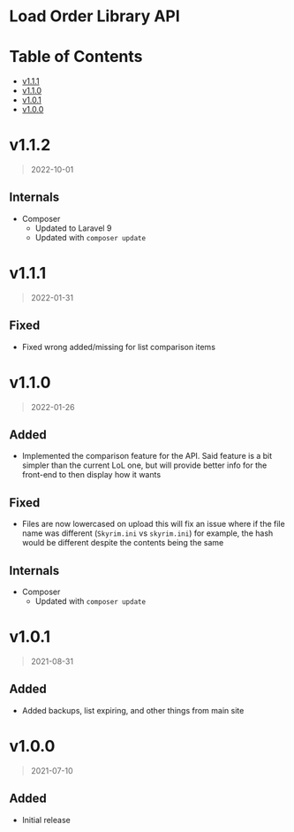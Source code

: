 # Load Order Library API

# Table of Contents

<!-- TOC depthto:1 -->

- [v1.1.1](#v111)
- [v1.1.0](#v110)
- [v1.0.1](#v101)
- [v1.0.0](#v100)

<!-- /TOC -->

# v1.1.2
> 2022-10-01
 
## Internals
- Composer
	- Updated to Laravel 9
	- Updated with `composer update`

# v1.1.1
> 2022-01-31

## Fixed
- Fixed wrong added/missing for list comparison items

# v1.1.0
> 2022-01-26

## Added
- Implemented the comparison feature for the API. Said feature is a bit simpler than the current LoL one, but will provide better info for the front-end to then display how it wants

## Fixed
- Files are now lowercased on upload this will fix an issue where if the file name was different (`Skyrim.ini` vs `skyrim.ini`) for example, the hash would be different despite the contents being the same

## Internals
- Composer
	- Updated with `composer update`

# v1.0.1
> 2021-08-31

## Added
- Added backups, list expiring, and other things from main site

# v1.0.0
> 2021-07-10

## Added
- Initial release
